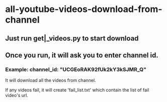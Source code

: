 # all-youtube-videos-download-from-channel


## Just run get|_videos.py to start download
## Once you run, it will ask you to enter channel id.

### Example: channel_id: "UCGEoRAK92fUk2kY3kSJMR_Q"

It will download all the videos from channel.

If any videos fail, it will create 'fail_list.txt' which contain the list of fail video's url.
